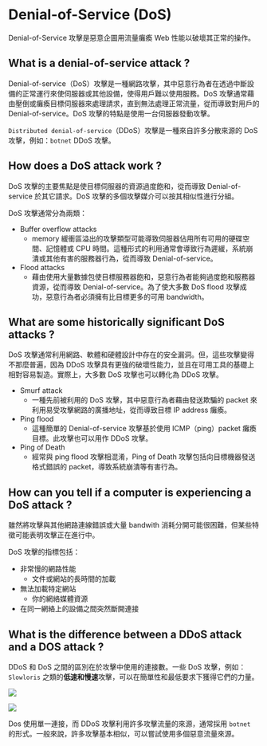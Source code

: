 # Denial-of-Service (DoS)
Denial-of-Service 攻擊是惡意企圖用流量癱瘓 Web 性能以破壞其正常的操作。

## What is a denial-of-service attack ?
Denial-of-service（DoS）攻擊是一種網路攻擊，其中惡意行為者在透過中斷設備的正常運行來使伺服器或其他設備，使得用戶難以使用服務。DoS 攻擊通常藉由壓倒或癱瘓目標伺服器來處理請求，直到無法處理正常流量，從而導致對用戶的 Denial-of-service。DoS 攻擊的特點是使用一台伺服器發動攻擊。

`Distributed denial-of-service`（DDoS）攻擊是一種來自許多分散來源的 DoS 攻擊，例如：`botnet` DDoS 攻擊。

## How does a DoS attack work ?
DoS 攻擊的主要焦點是使目標伺服器的資源過度飽和，從而導致 Denial-of-service 於其它請求。DoS 攻擊的多個攻擊媒介可以按其相似性進行分組。

DoS 攻擊通常分為兩類：
- Buffer overflow attacks
    - memory 緩衝區溢出的攻擊類型可能導致伺服器佔用所有可用的硬碟空間、記憶體或 CPU 時間。這種形式的利用通常會導致行為遲緩，系統崩潰或其他有害的服務器行為，從而導致 Denial-of-service。
- Flood attacks
    - 藉由使用大量數據包使目標服務器飽和，惡意行為者能夠過度飽和服務器資源，從而導致 Denial-of-service。為了使大多數 DoS flood 攻擊成功，惡意行為者必須擁有比目標更多的可用 bandwidth。

## What are some historically significant DoS attacks ?
DoS 攻擊通常利用網路、軟體和硬體設計中存在的安全漏洞。但，這些攻擊變得不那麼普遍，因為 DDoS 攻擊具有更強的破壞性能力，並且在可用工具的基礎上相對容易製造。實際上，大多數 DoS 攻擊也可以轉化為 DDoS 攻擊。
- Smurf attack
    - 一種先前被利用的 DoS 攻擊，其中惡意行為者藉由發送欺騙的 packet 來利用易受攻擊網路的廣播地址，從而導致目標 IP address 癱瘓。
- Ping flood
    - 這種簡單的 Denial-of-service 攻擊基於使用 ICMP（ping）packet 癱瘓目標。此攻擊也可以用作 DDoS 攻擊。
- Ping of Death
    - 經常與 ping flood 攻擊相混淆，Ping of Death 攻擊包括向目標機器發送格式錯誤的 packet，導致系統崩潰等有害行為。

## How can you tell if a computer is experiencing a DoS attack ?
雖然將攻擊與其他網路連線錯誤或大量 bandwith 消耗分開可能很困難，但某些特徵可能表明攻擊正在進行中。

DoS 攻擊的指標包括：
- 非常慢的網路性能
    - 文件或網站的長時間的加載
- 無法加載特定網站
    - 你的網絡媒體資源
- 在同一網絡上的設備之間突然斷開連接

## What is the difference between a DDoS attack and a DOS attack ?
DDoS 和 DoS 之間的區別在於攻擊中使用的連接數。一些 DoS 攻擊，例如：`Slowloris` 之類的**低速和慢速**攻擊，可以在簡單性和最低要求下獲得它們的力量。

![](https://www.cloudflare.com/img/learning/ddos/glossary/dos-attack/dos-vs-ddos-attack.png)

![](https://www.cloudflare.com/img/learning/ddos/glossary/dos-attack/dos-vs-ddos-attack.png)

Dos 使用單一連接，而 DDoS 攻擊利用許多攻擊流量的來源，通常採用 `botnet` 的形式。一般來說，許多攻擊基本相似，可以嘗試使用多個惡意流量來源。